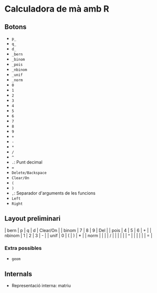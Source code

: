 # Calculadora de mà amb R

## Botons
- `p_`
- `q_`
- `d_`
- `_bern`
- `_binom`
- `_pois`
- `_nbinom`
- `_unif`
- `_norm`
- `0`
- `1`
- `2`
- `3`
- `4`
- `5`
- `6`
- `7`
- `8`
- `9`
- `+`
- `-`
- `*`
- `/`
- `^`
- `.`: Punt decimal
- `=`
- `Delete/Backspace`
- `Clear/On`
- `(`
- `)`
- `,`: Separador d'arguments de les funcions
- `Left`
- `Right`

## Layout preliminari
| bern   | p | q | d | Clear/On |
| binom  | 7 | 8 | 9 | Del      |
| pois   | 4 | 5 | 6 | +        |
| nbinom | 1 | 2 | 3 | -        |
| unif   | 0 | ( | ) | *        |
| norm   |   |   |   | /        |
|        |   |   |   | ^        |
|        |   |   |   | =        |

### Extra possibles
- `geom` 

## Internals
- Representació interna: matriu 
